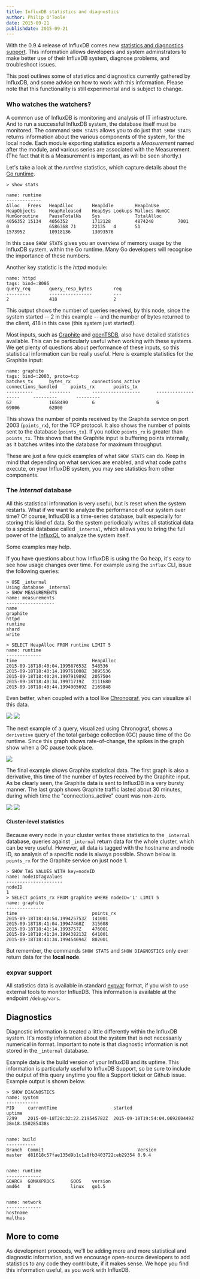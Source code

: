 ```yaml
---
title: InfluxDB statistics and diagnostics
author: Philip O'Toole
date: 2015-09-21
publishdate: 2015-09-21
---
```


With the 0.9.4 release of InfluxDB comes new [statistics and diagnostics support](https://github.com/influxdb/influxdb/tree/master/monitor). This information allows developers and system adminstrators to make better use of their InfluxDB system, diagnose problems, and troubleshoot issues.

This post outlines some of statistics and diagnostics currently gathered by InfluxDB, and some advice on how to work with this information. Please note that this functionality is still experimental and is subject to change.

### Who watches the watchers?

A common use of InfluxDB is monitoring and analysis of IT infrastructure. And to run a successful InfluxDB system, the database itself must be monitored. The command `SHOW STATS` allows you to do just that. `SHOW STATS` returns information about the various components of the system, for the local node. Each module exporting statistics exports a _Measurement_ named after the module, and various series are associated with the Measurement. (The fact that it is a Measurement is important, as will be seen shortly.)

Let's take a look at the _runtime_ statistics, which capture details about the [Go runtime](https://golang.org/pkg/runtime/).

```
> show stats

name: runtime
-------------
Alloc   Frees   HeapAlloc       HeapIdle        HeapInUse       HeapObjects     HeapReleased    HeapSys Lookups Mallocs NumGC   NumGoroutine    PauseTotalNs    Sys             TotalAlloc
4056352 15134   4056352         1712128         4874240         7001            0               6586368 71      22135   4       51              1573952         10918136        13093576
```

In this case `SHOW STATS` gives you an overview of memory usage by the InfluxDB system, within the Go runtime. Many Go developers will recognise the importance of these numbers.

Another key statistic is the _httpd_ module:

```
name: httpd
tags: bind=:8086
query_req       query_resp_bytes        req
---------       ----------------        ---
2               418                     2
```

This output shows the number of queries received, by this node, since the system started -- 2 in this example -- and the number of bytes returned to the client, 418 in this case (this system just started!).

Most inputs, such as [Graphite](http://graphite.readthedocs.org/en/latest/) and [openTSDB](http://opentsdb.net/), also have detailed statistics available. This can be particularly useful when working with these systems. We get plenty of questions about performance of these inputs, so this statistical information can be really useful. Here is example statistics for the Graphite input:

```
name: graphite
tags: bind=:2003, proto=tcp
batches_tx      bytes_rx        connections_active      connections_handled     points_rx       points_tx
----------      --------        ------------------      -------------------     ---------       ---------
62              1658490         6                       6                       69006           62000
```

This shows the number of points received by the Graphite service on port 2003 (`points_rx`), for the TCP protocol. It also shows the number of points sent to the database (`points_tx`). If you notice `points_rx` is greater than `points_tx`. This shows that the Graphite input is buffering points internally, as it batches writes into the database for maximum throughput.

These are just a few quick examples of what `SHOW STATS` can do. Keep in mind that depending on what services are enabled, and what code paths execute, on your InfluxDB system, you may see statistics from other components.

### The _internal_ database

All this statistical information is very useful, but is reset when the system restarts. What if we want to analyze the performance of our system over time? Of course, InfluxDB is a time-series database, built especially for storing this kind of data. So the system periodically writes all statistical data to a special database called `_internal`, which allows you to bring the full power of the [InfluxQL](https://influxdb.com/docs/v0.9/query_language/spec.html) to analyze the system itself.

Some examples may help.

If you have questions about how InfluxDB is using the Go heap, it's easy to see how usage changes over time. For example using the `influx` CLI, issue the following queries:

```
> USE _internal
Using database _internal
> SHOW MEASUREMENTS
name: measurements
------------------
name
graphite
httpd
runtime
shard
write

> SELECT HeapAlloc FROM runtime LIMIT 5
name: runtime
-------------
time                            HeapAlloc
2015-09-18T18:40:04.199587653Z  548536
2015-09-18T18:40:14.199761008Z  3895536
2015-09-18T18:40:24.199791989Z  2057504
2015-09-18T18:40:34.19971719Z   2111680
2015-09-18T18:40:44.199490569Z  2169848
```

Even better, when coupled with a tool like [Chronograf](https://influxdb.com/chronograf/index.html), you can visualize all this data.

![](/img/blog/stats_and_diags/gc1.png)
![](/img/blog/stats_and_diags/gc2.png)

The next example of a query, visualized using Chronograf, shows a `derivative` query of the total garbage collection (GC) pause time of the Go runtime. Since this graph shows rate-of-change, the spikes in the graph show when a GC pause took place.

![](/img/blog/stats_and_diags/gc3.png)

The final example shows Graphite statistical data. The first graph is also a derivative, this time of the number of bytes received by the Graphite input. As be clearly seen, the Graphite data is sent to InfluxDB in a very bursty manner. The last graph shows Graphite traffic lasted about 30 minutes, during which time the "connections_active" count was non-zero.

![](/img/blog/stats_and_diags/graphite1.png)
![](/img/blog/stats_and_diags/graphite2.png)

#### Cluster-level statistics
Because every node in your cluster writes these statistics to the `_internal` database, queries against `_internal` return data for the whole cluster, which can be very useful. However, all data is tagged with the hostname and node ID, so analysis of a specific node is always possible. Shown below is `points_rx` for the Graphite service on just node 1.
```
> SHOW TAG VALUES WITH key=nodeID
name: nodeIDTagValues
---------------------
nodeID
1
> SELECT points_rx FROM graphite WHERE nodeID='1' LIMIT 5
name: graphite
--------------
time                            points_rx
2015-09-18T18:40:54.199425753Z  141001
2015-09-18T18:41:04.19947468Z   315608
2015-09-18T18:41:14.1993757Z    476001
2015-09-18T18:41:24.199438213Z  641001
2015-09-18T18:41:34.199454694Z  802001
```

But remember, the commands `SHOW STATS` and `SHOW DIAGNOSTICS` only ever return data for the **local node**.

### expvar support
All statistics data is available in standard [expvar](https://golang.org/pkg/expvar/) format, if you wish to use external tools to monitor InfluxDB. This information is available at the endpoint `/debug/vars`.

## Diagnostics

Diagnostic information is treated a little differently within the InfluxDB system. It's mostly information about the system that is not necessarily numerical in format. Important to note is that diagnostic information is not stored in the `_internal` database.

Example data is the build version of your InfluxDB and its uptime. This information is particularly useful to InfluxDB Support, so be sure to include the output of this query anytime you file a Support ticket or Github issue. Example output is shown below.

```
> SHOW DIAGNOSTICS
name: system
------------
PID     currentTime                     started                         uptime
7299    2015-09-18T20:32:22.219545782Z  2015-09-18T19:54:04.069260449Z  38m18.150285438s


name: build
-----------
Branch  Commit                                   Version
master  d81618c57fae135d9b1c1a8fb3403722ceb29354 0.9.4


name: runtime
-------------
GOARCH  GOMAXPROCS      GOOS    version
amd64   8               linux   go1.5


name: network
-------------
hostname
malthus
```

## More to come

As development proceeds, we'll be adding more and more statistical and diagnostic information, and we encourage open-source developers to add statistics to any code they contribute, if it makes sense. We hope you find this information useful, as you work with InfluxDB.

